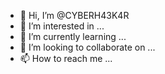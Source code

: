 - 👋 Hi, I’m @CYBERH43K4R
- 👀 I’m interested in ...
- 🌱 I’m currently learning ...
- 💞️ I’m looking to collaborate on ...
- 📫 How to reach me ...

<!---
CYBERH43K4R/CYBERH43K4R is a ✨ special ✨ repository because its `README.md` (Screenshot_20211003-111204_Gallery.jpg) appears on your GitHub profile.
You can click the Preview link to take a look at your changes.
--->
